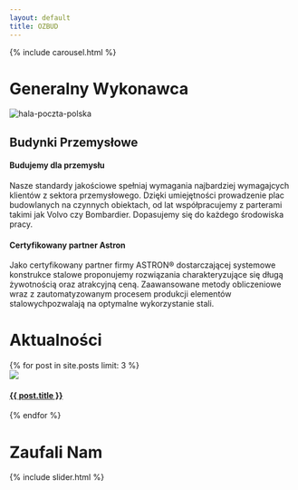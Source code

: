 ```yaml
---
layout: default
title: OZBUD
---
```


<div class="container-fluid no-padding">
  
  <!-- CAROUSEL -->
  {% include carousel.html %}

  <!-- CONTENTS -->
  <div class="container text-dark text-center text-uppercase">
  <h1>Generalny Wykonawca</h1>
  </div>
  <div class="container-fluid text-dark">
    <div class="row">
      <div class="col-md no-padding">
        <picture>
          <source srcset="{{ site.baseurl }}/assets/img/1000x400/hala-poczta-polska.jpg" media="(min-width: 1600px)">
          <source srcset="{{ site.baseurl }}/assets/img/1000x800/hala-poczta-polska.jpg" media="(min-width: 1100px)">
          <source srcset="{{ site.baseurl }}/assets/img/1000x800/hala-poczta-polska.jpg" media="(min-width: 700px)">
          <img class="img-fluid d-block w-100" src="{{ site.baseurl }}/assets/img/600x800/hala-poczta-polska.jpg" alt="hala-poczta-polska">
        </picture>
      </div>
      <div class="col-md text-center">
        <h2>Budynki Przemysłowe</h2>
        <div class="row text-justify">
          <div class="col-sm">
          <h4>Budujemy dla przemysłu</h4>
          <p>Nasze standardy jakościowe spełniaj wymagania najbardziej wymagajcych klientów z sektora przemysłowego. Dzięki umiejętności prowadzenie plac budowlanych na czynnych obiektach, od lat współpracujemy z parterami takimi jak Volvo czy Bombardier. Dopasujemy się do każdego środowiska pracy.</p>
          </div>
          <div class="col-sm">
          <h4>Certyfikowany partner Astron</h4>
          <p>Jako certyfikowany partner firmy ASTRON® dostarczającej systemowe konstrukce stalowe proponujemy rozwiązania charakteryzujące się długą żywotnością oraz atrakcyjną ceną. Zaawansowane metody obliczeniowe wraz z zautomatyzowanym procesem produkcji elementów stalowychpozwalają na optymalne wykorzystanie stali.</p>
          </div>
        </div>
      </div>
    </div>
  </div>
  <!-- AKTUALNOŚCI -->
  <div class="container-fluid text-dark text-center text-uppercase">
    <h1>Aktualności</h1>
    <div class="row pl-2 pr-2">
      {% for post in site.posts limit: 3 %}
            <div class="col-md-4 col-12 grid-item p-2">
            <picture>
              <source srcset="{{ site.baseurl }}/assets/img/800x600{{ post.feat-img }}" media="(min-width: 1400px)">
              <source srcset="{{ site.baseurl }}/assets/img/600x600{{ post.feat-img }}" media="(min-width: 768px)">
              <img class="img-fluid w-100 rounded-lg" src="{{ site.baseurl }}/assets/img/800x600{{ post.feat-img }}">
            </picture>
            <a href="{{ site.baseurl }}{{ post.url }}"><h4 class="capitalize text-dark pt-3">{{ post.title }}</h4></a>
            </div>
        {% endfor %}
    </div>
  </div>
  <div class="container text-dark text-center text-uppercase mt-4">
    <h1>Zaufali Nam</h1>
  </div>
  <!-- SLIDER -->
  {% include slider.html %}

</div>
